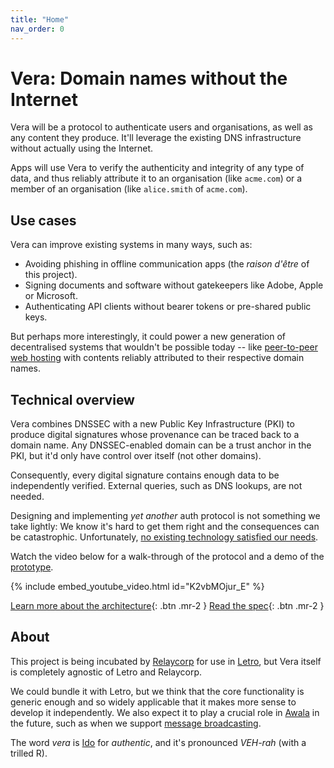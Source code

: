 ```yaml
---
title: "Home"
nav_order: 0
---
```


# Vera: Domain names without the Internet

Vera will be a protocol to authenticate users and organisations, as well as any content they produce. It'll leverage the existing DNS infrastructure without actually using the Internet.

Apps will use Vera to verify the authenticity and integrity of any type of data, and thus reliably attribute it to an organisation (like `acme.com`) or a member of an organisation (like `alice.smith` of `acme.com`).

## Use cases

Vera can improve existing systems in many ways, such as:

- Avoiding phishing in offline communication apps (the _raison d'être_ of this project).
- Signing documents and software without gatekeepers like Adobe, Apple or Microsoft.
- Authenticating API clients without bearer tokens or pre-shared public keys.

But perhaps more interestingly, it could power a new generation of decentralised systems that wouldn't be possible today -- like [peer-to-peer web hosting](https://en.wikipedia.org/wiki/Peer-to-peer_web_hosting) with contents reliably attributed to their respective domain names.

## Technical overview

Vera combines DNSSEC with a new Public Key Infrastructure (PKI) to produce digital signatures whose provenance can be traced back to a domain name. Any DNSSEC-enabled domain can be a trust anchor in the PKI, but it'd only have control over itself (not other domains).

Consequently, every digital signature contains enough data to be independently verified. External queries, such as DNS lookups, are not needed.

Designing and implementing _yet another_ auth protocol is not something we take lightly: We know it's hard to get them right and the consequences can be catastrophic. Unfortunately, [no existing technology satisfied our needs](./prior-art.md).

Watch the video below for a walk-through of the protocol and a demo of the [prototype](https://github.com/VeraDomains/poc).

{% include embed_youtube_video.html id="K2vbMOjur_E" %}

[Learn more about the architecture](./architecture.md){: .btn .mr-2 }
[Read the spec](./spec.md){: .btn .mr-2 }

## About

This project is being incubated by [Relaycorp](https://relaycorp.tech) for use in [Letro](https://letro.app/en/), but Vera itself is completely agnostic of Letro and Relaycorp.

We could bundle it with Letro, but we think that the core functionality is generic enough and so widely applicable that it makes more sense to develop it independently. We also expect it to play a crucial role in [Awala](https://awala.network/) in the future, such as when we support [message broadcasting](https://github.com/AwalaNetwork/specs/issues/43).

The word _vera_ is [Ido](https://www.idolinguo.org.uk/general.htm) for _authentic_, and it's pronounced _VEH-rah_ (with a trilled R).
